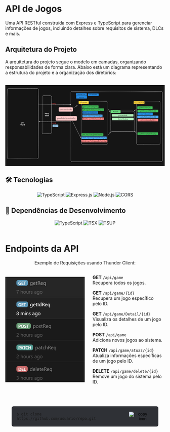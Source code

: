 <h1>API de Jogos</h1>
Uma API RESTful construída com Express e TypeScript para gerenciar informações de jogos, incluindo detalhes sobre requisitos de sistema, DLCs e mais.


<h2>Arquitetura do Projeto</h2>

<p>A arquitetura do projeto segue o modelo em camadas, organizando responsabilidades de forma clara. Abaixo está um diagrama representando a estrutura do projeto e a organização dos diretórios:</p>
<br>
<div style="display: flex; align-items: flex-start; gap: 20px;">
  <img src="./doc/Aqr-proj.PNG" alt="Arquitetura de Camadas do Projeto" style="width: 550px;">
  <pre>
src/
├── contracts/     # Interfaces para contratos entre camadas
├── controllers/   # Manipuladores de requisições
├── repositories/  # Acesso a dados
├── services/      # Lógica de negócios
├── utils/         # Funções auxiliares
├── app.ts         # Configuração do Express
├── routes.ts      # Rotas da API
└── server.ts      # Ponto de entrada do servidor
  </pre>
</div>



## 🛠 Tecnologias

<div align="center">
  <img src="https://img.shields.io/badge/TypeScript-2F3136?style=for-the-badge&logo=typescript" alt="TypeScript">
  <img src="https://img.shields.io/badge/Express.js-2F3136?style=for-the-badge&logo=express" alt="Express.js">
  <img src="https://img.shields.io/badge/Node.js-2F3136?style=for-the-badge&logo=node.js" alt="Node.js">
  <img src="https://img.shields.io/badge/CORS-2F3136?style=for-the-badge" alt="CORS">
</div>

## 🔧 Dependências de Desenvolvimento

<div align="center">
  <img src="https://img.shields.io/badge/TypeScript-2F3136?style=for-the-badge&logo=typescript" alt="TypeScript">
  <img src="https://img.shields.io/badge/TSX-2F3136?style=for-the-badge&logo=react" alt="TSX">
  <img src="https://img.shields.io/badge/TSUP-2F3136?style=for-the-badge&logo=typescript" alt="TSUP">
</div>


<br>
<h1>Endpoints da API</h1>

<p align="center">Exemplo de Requisições usando Thunder Client:</p>
<div align="center" style="display: flex; justify-content: center; align-items: center; gap: 20px;">
  <img src="./doc/Req-methods.PNG" alt="Endpoints da API" style="width: 300px;">
  <div>
    <p style="margin: 15px 5px; text-align: left;"><strong>GET</strong> <code>/api/game</code><br>
      Recupera todos os jogos.</p>
    <p style="margin: 15px 5px; text-align: left;"><strong>GET</strong> <code>/api/game/{id}</code><br>
      Recupera um jogo específico pelo ID.</p>
    <p style="margin: 15px 5px; text-align: left;"><strong>GET</strong> <code>/api/game/Detail/{id}</code><br>
      Visualiza os detalhes de um jogo pelo ID.</p>
    <p style="margin: 15px 5px; text-align: left;"><strong>POST</strong> <code>/api/game</code><br>
      Adiciona novos jogos ao sistema.</p>
    <p style="margin: 15px 5px; text-align: left;"><strong>PATCH</strong> <code>/api/game/atuaz/{id}</code><br>
      Atualiza informações específicas de um jogo pelo ID.</p>
    <p style="margin: 15px 5px; text-align: left;"><strong>DELETE</strong> <code>/api/game/delete/{id}</code><br>
      Remove um jogo do sistema pelo ID.</p>
  </div>
</div>
<br><br>
<div style="display: flex; align-items: center; justify-content: center; padding: 20px;">
  <div style="background-color: #2F3136; padding: 16px; border-radius: 6px; display: flex; align-items: center;">
    <code>$ git clone https://github.com/usuario/repo.git</code>
    <button onclick="navigator.clipboard.writeText('git clone https://github.com/usuario/repo.git')" style="margin-left: 16px; background: none; border: none; cursor: pointer;">
      <img width="20" src="https://img.icons8.com/material-outlined/24/000000/copy.png" alt="copy icon">
    </button>
  </div>
</div>